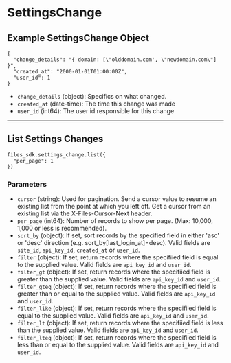 # SettingsChange

## Example SettingsChange Object

```
{
  "change_details": "{ domain: [\"olddomain.com', \"newdomain.com\"] }",
  "created_at": "2000-01-01T01:00:00Z",
  "user_id": 1
}
```

* `change_details` (object): Specifics on what changed.
* `created_at` (date-time): The time this change was made
* `user_id` (int64): The user id responsible for this change


---

## List Settings Changes

```
files_sdk.settings_change.list({
  "per_page": 1
})
```

### Parameters

* `cursor` (string): Used for pagination.  Send a cursor value to resume an existing list from the point at which you left off.  Get a cursor from an existing list via the X-Files-Cursor-Next header.
* `per_page` (int64): Number of records to show per page.  (Max: 10,000, 1,000 or less is recommended).
* `sort_by` (object): If set, sort records by the specified field in either 'asc' or 'desc' direction (e.g. sort_by[last_login_at]=desc). Valid fields are `site_id`, `api_key_id`, `created_at` or `user_id`.
* `filter` (object): If set, return records where the specifiied field is equal to the supplied value. Valid fields are `api_key_id` and `user_id`.
* `filter_gt` (object): If set, return records where the specifiied field is greater than the supplied value. Valid fields are `api_key_id` and `user_id`.
* `filter_gteq` (object): If set, return records where the specifiied field is greater than or equal to the supplied value. Valid fields are `api_key_id` and `user_id`.
* `filter_like` (object): If set, return records where the specifiied field is equal to the supplied value. Valid fields are `api_key_id` and `user_id`.
* `filter_lt` (object): If set, return records where the specifiied field is less than the supplied value. Valid fields are `api_key_id` and `user_id`.
* `filter_lteq` (object): If set, return records where the specifiied field is less than or equal to the supplied value. Valid fields are `api_key_id` and `user_id`.
